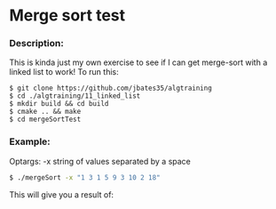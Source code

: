 # Merge sort test

### Description:
This is kinda just my own exercise to see if I can get merge-sort with a linked list to work!
To run this:
```
$ git clone https://github.com/jbates35/algtraining
$ cd ./algtraining/11_linked_list
$ mkdir build && cd build
$ cmake .. && make
$ cd mergeSortTest 
```
### Example:
Optargs:
-x string of values separated by a space
```bash
$ ./mergeSort -x "1 3 1 5 9 3 10 2 18"
```
This will give you a result of:
```

```
 